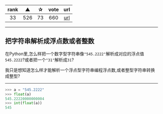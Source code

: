 | rank | ▲ | ✰ | vote | url |
|:-:|:-:|:-:|:-:|:-:|
|  33  |  526 | 73 | 660 | [url](http://stackoverflow.com/questions/379906/parse-string-to-float-or-int) |

***

## 把字符串解析成浮点数或者整数

在Python里,怎么样把一个数字型字符串像`"545.2222"`解析成对应的浮点值`545.2222`?或者把一个`"31"`解析成`31`?

我只是想知道怎么样才能解析一个浮点型字符串编程浮点数,或者整型字符串转换成整型?

***

```python
>>> a = "545.2222"
>>> float(a)
545.22220000000004
>>> int(float(a))
545
```
